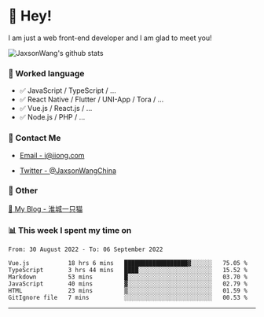 # 👋 Hey!

I am just a web front-end developer and I am glad to meet you!

![JaxsonWang's github stats](https://github-readme-stats.vercel.app/api?username=JaxsonWang&&show_icons=true&&title_color=1abc9c&&icon_color=1abc9c)


### 📝 Worked language

- ✅ JavaScript / TypeScript / ...
- ✅ React Native / Flutter / UNI-App / Tora / ...
- ✅ Vue.js / React.js / ...
- ✅ Node.js / PHP / ...

### 📮 Contact Me

- [Email - i@iiong.com](mailto:i@iiong.com)

- [Twitter - @JaxsonWangChina](https://twitter.com/JaxsonWangChina)

### 🤪 Other

[📌 My Blog - 淮城一只猫](https://iiong.com)

### 📊 This week I spent my time on

<!--START_SECTION:waka-->

```text
From: 30 August 2022 - To: 06 September 2022

Vue.js           18 hrs 6 mins   ██████████████████▓░░░░░░   75.05 %
TypeScript       3 hrs 44 mins   ████░░░░░░░░░░░░░░░░░░░░░   15.52 %
Markdown         53 mins         █░░░░░░░░░░░░░░░░░░░░░░░░   03.70 %
JavaScript       40 mins         ▓░░░░░░░░░░░░░░░░░░░░░░░░   02.79 %
HTML             23 mins         ▒░░░░░░░░░░░░░░░░░░░░░░░░   01.59 %
GitIgnore file   7 mins          ░░░░░░░░░░░░░░░░░░░░░░░░░   00.53 %
```

<!--END_SECTION:waka-->

---
